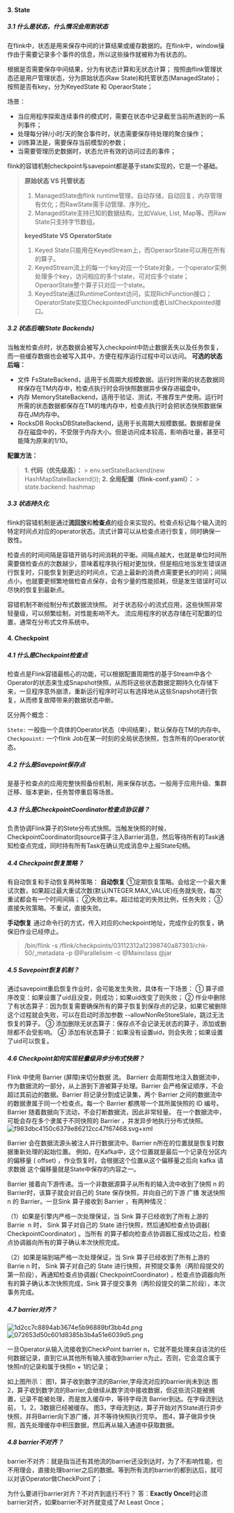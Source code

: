 #### 3. State
##### 3.1 什么是状态，什么情况会用到状态
在flink中，状态是用来保存中间的计算结果或缓存数据的。在flink中，window操作由于需要记录多个事件的信息，所以这些操作就被称为有状态的。

根据是否需要保存中间结果，分为有状态计算和无状态计算；
按照由flink管理状态还是用户管理状态，分为原始状态(Raw State)和托管状态(ManagedState)；
按照是否有key，分为KeyedState 和 OperaorState；

场景：
* 当应用程序探索连续事件的模式时，需要在状态中记录截至当前所遇到的一系列事件；
* 处理每分钟/小时/天的聚合事件时，状态需要保存待处理的聚合操作；
* 训练算法是，需要保存当前模型的参数；
* 当需要管理历史数据时，状态允许有效的访问过去的事件；

flink的容错机制checkpoint与savepoint都是基于state实现的，它是一个基础。


> **原始状态 VS 托管状态**
> 1. ManagedState由flink runtime管理，自动存储，自动回复，内存管理有优化；而RawState需手动管理、序列化。
> 2. ManagedState支持已知的数据结构，比如Value, List, Map等。而Raw State只支持字节数组。
> 
> **keyedState VS OperatorState**
> 1. Keyed State只能用在KeyedStream上，而OperaorState可以用在所有的算子。
> 2. KeyedStream流上的每一个key对应一个State对象，一个operator实例处理多个key，访问相应的多个state，可对应多个state；OperaorState整个算子只对应一个state。
> 3. KeyedState通过RuntimeContext访问，实现RichFunction接口；OperatorState实现CheckpointedFunction或者ListCheckpointed接口。

##### 3.2 状态后端(State Backends)
当触发检查点时，状态数据会被写入checkpoint中防止数据丢失以及任务恢复，而一些缓存数据也会被写入其中，方便在程序运行过程中可以访问。
**可选的状态后端：**
* 文件
    FsStateBackend，适用于长周期大规模数据。运行时所需的状态数据同样保存在TM内存中，检查点执行时会将快照数据异步保存进磁盘中。
* 内存
    MemoryStateBackend，适用于验证、测试，不推荐生产使用。运行时所需的状态数据都保存在TM的堆内存中，检查点执行时会把状态快照数据保存在JM内存中。
* RocksDB
    RocksDBStateBackend，适用于长周期大规模数据。数据都是保存在磁盘中的，不受限于内存大小。但是访问成本较高，影响吞吐量，甚至可能降为原来的1/10。
    
**配置方法：**
> **1. 代码（优先级高）：** 
    > env.setStateBackend(new HashMapStateBackend());
>**2. 全局配置（flink-conf.yaml）：**
    > state.backend: hashmap



##### 3.3 状态持久化
flink的容错机制是通过**流回放**和**检查点**的组合来实现的。检查点标记每个输入流的特定时间点对应的operator状态。流式计算可以从检查点进行恢复，同时确保一致性。

检查点的时间间隔是容错开销与时间消耗的平衡。间隔点越大，也就是单位时间所需要做检查点的次数越少，意味着程序执行相对更加快，但是相应地当发生错误进行恢复时，只能恢复到更远的时间点，它追上最新的消费点需要更长的时间；间隔点小，也就要更频繁地做检查点保存，会有少量的性能损耗，但是发生错误时可以尽快的恢复到最新点。

容错机制不断绘制分布式数据流快照。 对于状态较小的流式应用，这些快照非常轻量级，可以频繁绘制，对性能影响不大。 流应用程序的状态存储在可配置的位置，通常在分布式文件系统中。

#### 4. Checkpoint
##### 4.1 什么是Checkpoint检查点
检查点是Flink容错最核心的功能，可以根据配置周期性的基于Stream中各个Operator的状态来生成Snapshot快照，从而将这些状态数据定期持久化存储下来，一旦程序意外崩溃，重新运行程序时可以有选择地从这些Snapshot进行恢复，从而修复故障带来的数据状态中断。

区分两个概念：

`Stete:` 一般指一个具体的Operator状态（中间结果），默认保存在TM的内存中。
`Checkpouint:` 一个flink Job在某一时刻的全局状态快照，包含所有的Operator状态。

##### 4.2 什么是Savepoint保存点
是基于检查点的应用完整快照备份机制，用来保存状态。一般用于应用升级、集群迁移、版本更新，任务暂停重启等场景。

##### 4.3 什么是CheckpointCoordinator检查点协议器？
负责协调Flink算子的Stete分布式快照。当触发快照的时候，CheckpointCoordinator向source算子注入Barrier消息，然后等待所有的Task通知检查点完成，同时持有所有Task在确认完成消息中上报State句柄。

##### 4.4 Checkpoint恢复策略？
有自动恢复和手动恢复两种策略：
**自动恢复**
①定期恢复策略。会给定一个最大重试次数，如果超过最大重试次数(默认INTEGER.MAX_VALUE)任务就失败，每次重试都会有一个时间间隔；
②失败比率。超过给定的失败比例，任务失败；
③直接失败策略。不重试，直接失败。

**手动恢复**
通过命令行的方式，传入对应的checkpoint地址，完成作业的恢复，确保旧作业已经停止。
> /bin/flink -s /flink/checkpoints/03112312a12398740a87393/chk-50/_metadata 
> -p @Parallelisim -c @Mainclass @jar

##### 4.5 Savepoint恢复机制？
通过savepoint重启恢复作业时，会可能发生失败，具体有一下场景：
① 算子顺序改变：如果设置了uid且没变，则成功；如果uid改变了则失败；
② 作业中删除了有状态算子：因为恢复需要确保所有的算子恢复到保存点的记录，如果它被删除这个过程就会失败，可以在启动时添加参数 --allowNonReStoreSlale，跳过无法恢复的算子。
③ 添加删除无状态算子：保存点不会记录无状态的算子，添加或删除都不会受影响。
④ 添加有状态算子：如果没有设置uid，则会失败；如果设置了uid可以恢复。

##### 4.6 Checkpoint如何实现轻量级异步分布式快照？
Flink 中使用 Barrier (屏障)来切分数据 流。 Barrierr 会周期性地注入数据流中，作为数据流的一部分，从上游到下游被算子处理。Barrier 会严格保证顺序，不会超过其前边的数据。Barrier 将记录分割成记录集，两个 Barrier 之间的数据流中的数据隶属于同一个检查点。每一个 Barrier 都携带一个其所属快照的 ID 编号。Barrier 随着数据向下流动，不会打断数据流，因此非常轻量。 在一个数据流中，可能会存在多个隶属于不同快照的 Barrier ，并发异步地执行分布式快照。
![f983dbc4150c6379e86212cc47f67468.svg+xml](en-resource://database/1113:1)

Barrier 会在数据流源头被注人并行数据流中。Barrier n所在的位置就是恢复时数据重新处理的起始位置。 例如，在Kafka中，这个位置就是最后一个记录在分区内的偏移量 ( offset) ，作业恢复时，会根据这个位置从这个偏移量之后向 kafka 请求数据 这个偏移量就是State中保存的内容之一。

Barrier 接着向下游传递。当一个非数据源算子从所有的输入流中收到了快照 n 的Barrier时，该算子就会对自己的 State 保存快照，并向自己的下游 广播 发送快照 n 的 Barrier。一旦Sink 算子接收到 Barrier ，有两种情况：

（1）如果是引擎内严格一次处理保证，当 Sink 算子已经收到了所有上游的 Barrie  n 时， Sink 算子对自己的 State 进行快照，然后通知检查点协调器( CheckpointCoordinator) 。当所有 的算子都向检查点协调器汇报成功之后，检查点协调器向所有的算子确认本次快照完成。

（2）如果是端到端严格一次处理保证，当 Sink 算子已经收到了所有上游的 Barrie n 时， Sink 算子对自己的 State 进行快照，并预提交事务（两阶段提交的第一阶段），再通知检查点协调器( CheckpointCoordinator) ，检查点协调器向所有的算子确认本次快照完成，Sink 算子提交事务（两阶段提交的第二阶段），本次事务完成。


##### 4.7 barrier对齐？
![1d2cc7c8894ab3674e5b96889bf3bb4d.png](en-resource://database/1117:1)
![072653d50c601d8385b3b4a51e6039d5.png](en-resource://database/1119:1)

一旦Operator从输入流接收到CheckPoint barrier n，它就不能处理来自该流的任何数据记录，直到它从其他所有输入接收到barrier n为止。否则，它会混合属于快照n的记录和属于快照n + 1的记录；

如上图所示：
图1，算子收到数字流的Barrier,字母流对应的barrier尚未到达
图2，算子收到数字流的Barrier,会继续从数字流中接收数据，但这些流只能被搁置，记录不能被处理，而是放入缓存中，等待字母流 Barrier到达。在字母流到达前， 1，2，3数据已经被缓存。
图3，字母流到达，算子开始对齐State进行异步快照，并将Barrier向下游广播，并不等待快照执行完毕。
图4，算子做异步快照，首先处理缓存中积压数据，然后再从输入通道中获取数据。

##### 4.8 barrier不对齐？
barrier不对齐：就是指当还有其他流的barrier还没到达时，为了不影响性能，也不用理会，直接处理barrier之后的数据。等到所有流的barrier的都到达后，就可以对该Operator做CheckPoint了；

为什么要进行barrier对齐？不对齐到底行不行？
答：**Exactly Once**时必须barrier对齐，如果barrier不对齐就变成了At Least Once；



